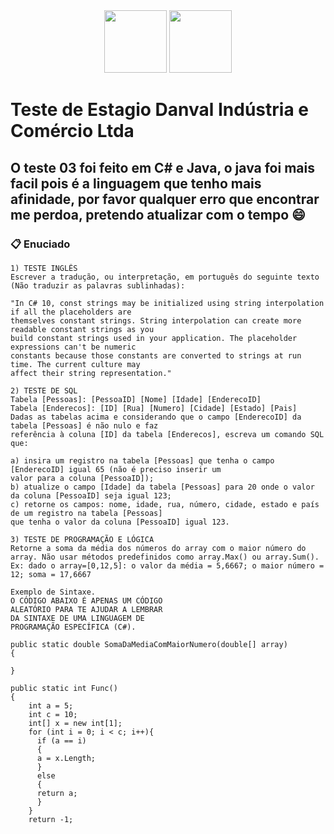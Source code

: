 <div align="center">
<img src="https://cdn-icons-png.flaticon.com/512/5968/5968282.png"  width="100" >
<img src="https://cdn.icon-icons.com/icons2/2415/PNG/512/csharp_line_logo_icon_146579.png"  width="100" >
</div>

# Teste de Estagio Danval Indústria e Comércio Ltda
## O teste 03 foi feito em C# e Java, o java foi mais facil pois é a linguagem que tenho mais afinidade, por favor qualquer erro que encontrar me perdoa, pretendo atualizar com o tempo 😄

### 📋 Enuciado

```
1) TESTE INGLÊS
Escrever a tradução, ou interpretação, em português do seguinte texto (Não traduzir as palavras sublinhadas):

"In C# 10, const strings may be initialized using string interpolation if all the placeholders are
themselves constant strings. String interpolation can create more readable constant strings as you
build constant strings used in your application. The placeholder expressions can't be numeric
constants because those constants are converted to strings at run time. The current culture may
affect their string representation."

2) TESTE DE SQL
Tabela [Pessoas]: [PessoaID] [Nome] [Idade] [EnderecoID]
Tabela [Enderecos]: [ID] [Rua] [Numero] [Cidade] [Estado] [Pais]
Dadas as tabelas acima e considerando que o campo [EnderecoID] da tabela [Pessoas] é não nulo e faz
referência à coluna [ID] da tabela [Enderecos], escreva um comando SQL que:

a) insira um registro na tabela [Pessoas] que tenha o campo [EnderecoID] igual 65 (não é preciso inserir um
valor para a coluna [PessoaID]);
b) atualize o campo [Idade] da tabela [Pessoas] para 20 onde o valor da coluna [PessoaID] seja igual 123;
c) retorne os campos: nome, idade, rua, número, cidade, estado e país de um registro na tabela [Pessoas]
que tenha o valor da coluna [PessoaID] igual 123.

3) TESTE DE PROGRAMAÇÃO E LÓGICA
Retorne a soma da média dos números do array com o maior número do
array. Não usar métodos predefinidos como array.Max() ou array.Sum().
Ex: dado o array=[0,12,5]: o valor da média = 5,6667; o maior número = 12; soma = 17,6667

Exemplo de Sintaxe.
O CÓDIGO ABAIXO É APENAS UM CÓDIGO
ALEATÓRIO PARA TE AJUDAR A LEMBRAR
DA SINTAXE DE UMA LINGUAGEM DE
PROGRAMAÇÃO ESPECÍFICA (C#).

public static double SomaDaMediaComMaiorNumero(double[] array)
{

}

public static int Func()
{
    int a = 5;
    int c = 10;
    int[] x = new int[1];
    for (int i = 0; i < c; i++){
      if (a == i)
      {
      a = x.Length;
      }
      else
      {
      return a;
      }
    }
    return -1;
```

